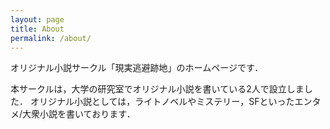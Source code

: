 ```yaml
---
layout: page
title: About
permalink: /about/
---
```


オリジナル小説サークル「現実逃避跡地」のホームページです．

本サークルは，大学の研究室でオリジナル小説を書いている2人で設立しました．
オリジナル小説としては，ライトノベルやミステリー，SFといったエンタメ/大衆小説を書いております．